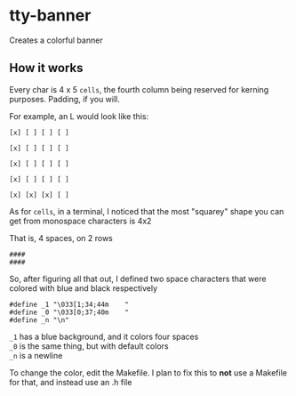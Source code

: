 # tty-banner

Creates a colorful banner

How it works
-
Every char is 4 x 5 `cells`, the fourth column being reserved for kerning purposes. Padding, if you will.

For example, an L would look like this:

    [x] [ ] [ ] [ ]
    
    [x] [ ] [ ] [ ]
    
    [x] [ ] [ ] [ ]
    
    [x] [ ] [ ] [ ]
    
    [x] [x] [x] [ ]

As for `cells`, in a terminal, I noticed that the most "squarey" shape you can get from monospace characters is 4x2

That is, 4 spaces, on 2 rows

    ####
    ####

So, after figuring all that out, I defined two space characters that were colored with blue and black respectively

    #define _1 "\033[1;34;44m    "
    #define _0 "\033[0;37;40m    "
    #define _n "\n"

`_1` has a blue background, and it colors four spaces<br>
`_0` is the same thing, but with default colors<br>
`_n` is a newline

To change the color, edit the Makefile. I plan to fix this to **not** use a Makefile for that, and instead use an .h file
